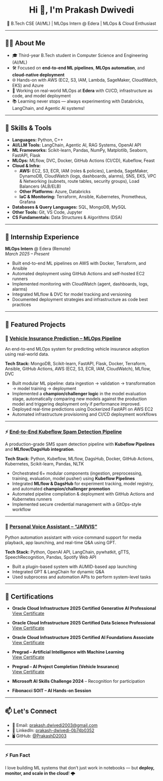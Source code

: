 <h1 align="center">Hi 👋, I'm Prakash Dwivedi</h1> 

<p align="center">
 🚀 B.Tech CSE (AI/ML) | MLOps Intern @ Edera | MLOps & Cloud Enthusiast
</p>

---

## 👨‍💻 About Me

- 🎓 Third-year B.Tech student in Computer Science and Engineering (AI/ML)  
- 🛠️ Focused on **end-to-end ML pipelines**, **MLOps automation**, and **cloud-native deployment**
- 🌐 Hands-on with AWS (EC2, S3, IAM, Lambda, SageMaker, CloudWatch, EKS) and Azure
- 🧪 Working on real-world MLOps at **Edera** with CI/CD, infrastructure as code, and model deployment
- 📚 Learning never stops — always experimenting with Databricks, LangChain, and Agentic AI systems!

---

## 🚀 Skills & Tools

- **Languages:** Python, C++  
- **AI/LLM Tools:** LangChain, Agentic AI, RAG Systems, OpenAI API  
- **ML Frameworks:** Scikit-learn, Pandas, NumPy, Matplotlib, Seaborn, FastAPI, Flask  
- **MLOps:** MLflow, DVC, Docker, GitHub Actions (CI/CD), Kubeflow, Feast  
- **Cloud & Infra:**  
  - **AWS:** EC2, S3, ECR, IAM (roles & policies), Lambda, SageMaker, DynamoDB, CloudWatch (logs, dashboards, alarms), SNS, EKS, VPC & Networking (subnets, route tables, security groups), Load Balancers (ALB/ELB)  
  - **Other Platforms:** Azure, Databricks  
  - **IaC & Monitoring:** Terraform, Ansible, Kubernetes, Prometheus, Grafana  
- **Databases & Query Languages:** SQL, MongoDB, MySQL  
- **Other Tools:** Git, VS Code, Jupyter  
- **CS Fundamentals:** Data Structures & Algorithms (DSA)

---

## 💼 Internship Experience

**MLOps Intern** @ Edera (Remote)  
_March 2025 – Present_

- Built end-to-end ML pipelines on AWS with Docker, Terraform, and Ansible  
- Automated deployment using GitHub Actions and self-hosted EC2 runners  
- Implemented monitoring with CloudWatch (agent, dashboards, logs, alarms)  
- Integrated MLflow & DVC for model tracking and versioning  
- Documented deployment strategies and infrastructure as code best practices  

---

## 📂 Featured Projects

### 🔧 [Vehicle Insurance Prediction – MLOps Pipeline](https://github.com/PrakashD2003/Vehicle-Insurance-Prediction-Mlops-Project)
An end-to-end MLOps system for predicting vehicle insurance adoption using real-world data.

**Tech Stack:** MongoDB, Scikit-learn, FastAPI, Flask, Docker, Terraform, Ansible, GitHub Actions, AWS (EC2, S3, ECR, IAM, CloudWatch), MLflow, DVC

- Built modular ML pipeline: data ingestion → validation → transformation → model training → deployment  
- Implemented a **champion/challenger logic** in the model evaluation stage, automatically comparing new models against the production model and triggering deployment only if performance improved.  
- Deployed real-time predictions using Dockerized FastAPI on AWS EC2  
- Automated infrastructure provisioning and CI/CD deployment workflows  

---

### ⚡ [End-to-End Kubeflow Spam Detection Pipeline](https://github.com/PrakashD2003/Kubeflow-Study)
A production-grade SMS spam detection pipeline with **Kubeflow Pipelines** and **MLflow/DagsHub integration**.

**Tech Stack:** Python, Kubeflow, MLflow, DagsHub, Docker, GitHub Actions, Kubernetes, Scikit-learn, Pandas, NLTK  

- Orchestrated 6+ modular components (ingestion, preprocessing, training, evaluation, model pusher) using **Kubeflow Pipelines**  
- Integrated **MLflow & DagsHub** for experiment tracking, model registry, and automated **champion/challenger promotion**  
- Automated pipeline compilation & deployment with GitHub Actions and Kubernetes runners  
- Implemented secure credential management with a GitOps-style workflow

---

### 🤖 [Personal Voice Assistant – “JARVIS”](https://github.com/PrakashD2003/Jarvice-Personal-Voice-Assistant)
Python automation assistant with voice command support for media playback, app launching, and real-time Q&A using GPT.

**Tech Stack:** Python, OpenAI API, LangChain, pywhatkit, gTTS, SpeechRecognition, Pandas, Spotify Web API  

- Built a plugin-based system with AUMID-based app launching  
- Integrated GPT & LangChain for dynamic Q&A  
- Used subprocess and automation APIs to perform system-level tasks  


---

## 🏅 Certifications

- **Oracle Cloud Infrastructure 2025 Certified Generative AI Professional**  
  [View Certificate](https://catalog-education.oracle.com/pls/certview/sharebadge?id=47BC450B202B8E728B17BD6011BBC1B46405D6815984179551BC1210690045ED)

- **Oracle Cloud Infrastructure 2025 Certified Data Science Professional**  
  [View Certificate](https://catalog-education.oracle.com/ords/certview/sharebadge?id=F6E35042998134C4213BAEB4EC38D9D6A9AB1A3BD756E1CC2A4526B87014A55F)

- **Oracle Cloud Infrastructure 2025 Certified AI Foundations Associate**  
  [View Certificate](https://catalog-education.oracle.com/ords/certview/sharebadge?id=D039486945A6846B2C0CD66E2A42D9FEFA6E351327715B4EB874B49143C9F9C3)

- **Pregrad – Artificial Intelligence with Machine Learning**  
  [View Certificate](https://cert.diceid.com/cid/LRfJlFxoXW)  
  
- **Pregrad – AI Project Completion (Vehicle Insurance)**  
  [View Certificate](https://cert.diceid.com/cid/KHMiIN9xG8)

- **Microsoft AI Skills Challenge 2024** – Recognition for participation  
- **Fibonacci SOIT – AI Hands-on Session**

---

## 📫 Let's Connect

- 📧 Email: [prakash.dwivedi2003@gmail.com](mailto:prakash.dwivedi2003@gmail.com)  
- 💼 LinkedIn: [prakash-dwivedi-0b74b0352](https://www.linkedin.com/in/prakash-dwivedi-0b74b0352)  
- 🖥️ GitHub: [@PrakashD2003](https://github.com/PrakashD2003)

---

### ⚡ Fun Fact
I love building ML systems that don’t just work in notebooks — but **deploy, monitor, and scale in the cloud**! 🌩️
